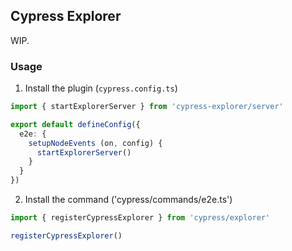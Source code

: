 ## Cypress Explorer

WIP.

### Usage

1. Install the plugin (`cypress.config.ts`)

```ts
import { startExplorerServer } from 'cypress-explorer/server'

export default defineConfig({
  e2e: {
    setupNodeEvents (on, config) {
      startExplorerServer()
    }
  }
})
```

2. Install the command ('cypress/commands/e2e.ts')

```ts
import { registerCypressExplorer } from 'cypress/explorer'

registerCypressExplorer()
```

